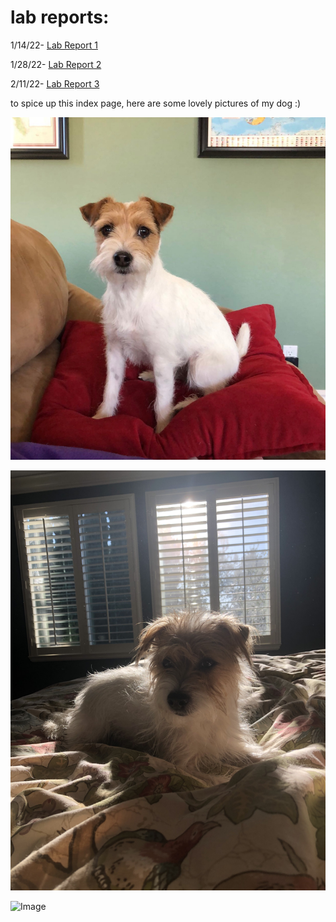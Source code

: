 
# lab reports:

1/14/22- 
[Lab Report 1](https://claireconner.github.io/cse15l-lab-reports/lab-report-1-week-2.html)

1/28/22-
[Lab Report 2](https://claireconner.github.io/cse15l-lab-reports/lab-report-2-week-4.html)

2/11/22-
[Lab Report 3](https://claireconner.github.io/cse15l-lab-reports/lab-report-3-week-6.html)

to spice up this index page, here are some lovely pictures of my dog :)

![Image](LiliPic1.jpeg)

![Image](LiliPic2.jpeg)

![Image](LiliPic3.jpeg)


